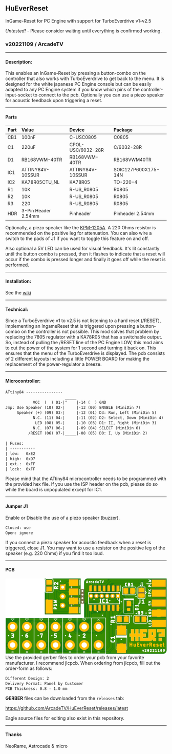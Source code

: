## HuEverReset
InGame-Reset for PC Engine with support for TurboEverdrive v1-v2.5

_*Untested!*_ - Please consider waiting until everything is confirmed working.

### v20221109 / ArcadeTV

---

#### Description:
This enables an InGame-Reset by pressing a button-combo on the controller that also works with TurboEverdrive to get back to the menu.
It is designed for the white japanese PC Engine console but can be easily adapted to any PC Engine system if you know which pins of the controller-input-socket to connect to the pcb. Optionally you can use a piezo speaker for acoustic feedback upon triggering a reset.

---

#### Parts

| Part | Value               | Device           | Package             |
| :--- | :------------------ | :--------------- | :------------------ |
| CB1  | 100nF               | C-USC0805        | C0805               |
| C1   | 220uF               | CPOL-USC/6032-28R| C/6032-28R          |
| D1   | RB168VWM-40TR       | RB168VWM-40TR    | RB168VWM40TR        |
| IC1  | ATTINY84V-10SSUR    | ATTINY84V-10SSUR | SOIC127P600X175-14N |
| IC2  | KA78R05CTU_NL       | KA78R05          | TO-220-4            |
| R1   | 10K                 | R-US_R0805       | R0805               |
| R2   | 10K                 | R-US_R0805       | R0805               |
| R3   | 220                 | R-US_R0805       | R0805               |
| HDR  | 3-Pin Header 2.54mm | Pinheader        | Pinheader 2.54mm    |

Optionally, a piezo speaker like the [KPM-1205A](https://datasheetspdf.com/pdf/868392/Ningbo/KPM-1205A/1). A 220 Ohms resistor is recommended on the positive leg for attenuation. You can also wire a switch to the pads of J1 if you want to toggle this feature on and off.

Also optional a 5V LED can be used for visual feedback. It's lit constantly until the button combo is pressed, then it flashes to indicate that a reset will occur if the combo is pressed longer and finally it goes off while the reset is performed.

---

#### Installation:
See the [wiki](https://github.com/ArcadeTV/HuEverReset/wiki)

---

#### Technical:
Since a TurboEverdrive v1 to v2.5 is not listening to a hard reset (/RESET), implementing an IngameReset that is triggered upon pressing a button-combo on the controller is not possible. This mod solves that problem by replacing the 7805 regulator with a KA78R05 that has a switchable output. So, instead of pulling the /RESET line of the PC Engine LOW, this mod aims to cut the power of the system for 1 second and turning it back on. This ensures that the menu of the TurboEverdrive is displayed. The pcb consists of 2 different layouts including a little POWER BOARD for making the replacement of the power-regulator a breeze.

---

#### Microcontroller:
```
ATtiny84 ----------------
                          _____
            VCC  (  ) 01-|°    |-14 (  ) GND
Jmp: Use Speaker (10) 02-|     |-13 (00) ENABLE (MiniDin 7)
     Speaker (+) (09) 03-|     |-12 (01) D3: Run, Left (MiniDin 5)
            N.C. (11) 04-|     |-11 (02) D2: Select, Down (MiniDin 4)
             LED (08) 05-|     |-10 (03) D1: II, Right (MiniDin 3)
            N.C. (07) 06-|     |-09 (04) SELECT (MiniDin 6)
          /RESET (06) 07-|_____|-08 (05) D0: I, Up (MiniDin 2)

| Fuses: 
| -----------
| low:   0xE2
| high:  0xD7
| ext.:  0xFF
| lock:  0xFF
```
Please mind that the ATtiny84 microcontroller needs to be programmed
with the provided hex file. If you use the ISP header on the pcb, please do so while the board is unpopulated except for IC1.

---

#### Jumper J1
Enable or Disable the use of a piezo speaker (buzzer).
```
Closed: use
Open: ignore
```
If you connect a piezo speaker for acoustic feedback when a reset is triggered, close J1. You may want to use a resistor on the positive leg of the speaker (e.g. 220 Ohms) if you find it too loud.

---

#### PCB
![HuEverReset pcb](https://github.com/ArcadeTV/HuEverReset/blob/main/HuEverReset_brd.png?raw=true)
Use the provided gerber files to order your pcb from your favorite manufacturer. 
I recommend jlcpcb. When ordering from jlcpcb, fill out the order-form as follows:

```
Different Design: 2
Delivery Format: Panel by Customer
PCB Thickness: 0.8 - 1.0 mm
```

**GERBER** files can be downloaded from the `releases` tab: 

https://github.com/ArcadeTV/HuEverReset/releases/latest

Eagle source files for editing also exist in this repository.

---

#### Thanks

NeoRame, Astrocade & micro
